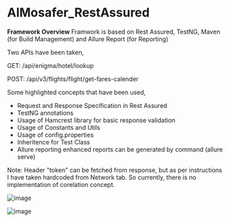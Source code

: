 # AlMosafer_RestAssured

**Framework Overview**
Framwork is based on Rest Assured, TestNG, Maven (for Build Management) and Allure Report (for Reporting)

Two APIs have been taken,

GET: /api/enigma/hotel/lookup

POST: /api/v3/flights/flight/get-fares-calender

Some highlighted concepts that have been used,
- Request and Response Specification in Rest Assured
- TestNG annotations
- Usage of Hamcrest library for basic response validation
- Usage of Constants and Utils
- Usage of config.properties
- Inheritence for Test Class
- Allure reporting enhanced reports can be generated by command (allure serve)


Note: Header "token" can be fetched from response, but as per instructions I have taken hardcoded from Network tab. So currently, there is no implementation of corelation concept.



![image](https://github.com/ibadullah-khan/AlMosafer_RestAssured/assets/47519461/71f1d65f-b0ae-435a-aa4d-1f301ea464a9)


![image](https://github.com/ibadullah-khan/AlMosafer_RestAssured/assets/47519461/40de6560-19b2-4a7c-a974-b366d78f72af)
